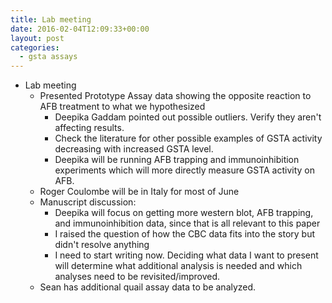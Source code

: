 ```yaml
---
title: Lab meeting
date: 2016-02-04T12:09:33+00:00
layout: post
categories:
  - gsta assays
---
```

  * Lab meeting
      * Presented Prototype Assay data showing the opposite reaction to AFB treatment to what we hypothesized
          * Deepika Gaddam pointed out possible outliers. Verify they aren't affecting results.
          * Check the literature for other possible examples of GSTA activity decreasing with increased GSTA level.
          * Deepika will be running AFB trapping and immunoinhibition experiments which will more directly measure GSTA activity on AFB.
      * Roger Coulombe will be in Italy for most of June
      * Manuscript discussion:
          * Deepika will focus on getting more western blot, AFB trapping, and immunoinhibition data, since that is all relevant to this paper
          * I raised the question of how the CBC data fits into the story but didn't resolve anything
          * I need to start writing now. Deciding what data I want to present will determine what additional analysis is needed and which analyses need to be revisited/improved.
      * Sean has additional quail assay data to be analyzed.
